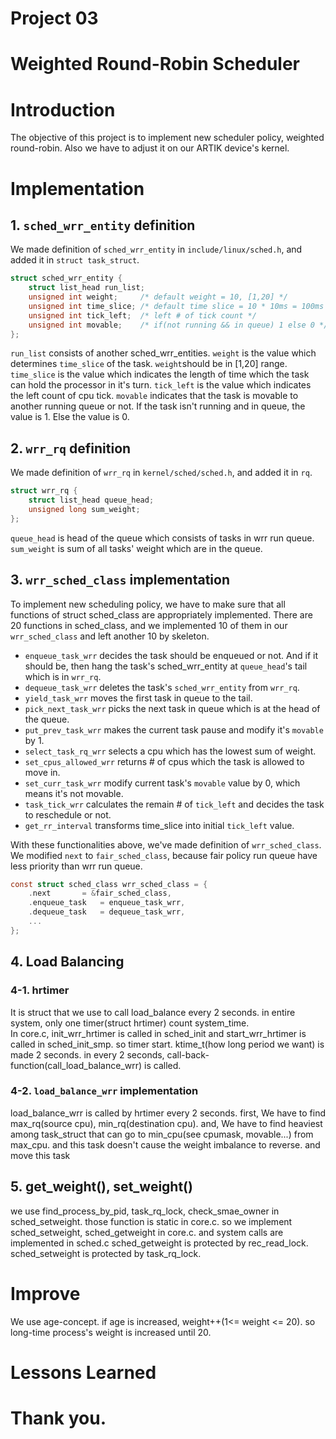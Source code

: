 # Project 03

# Weighted Round-Robin Scheduler

# Introduction
The objective of this project is to implement new scheduler policy, weighted round-robin. Also we have to adjust it on our ARTIK device's kernel.

# Implementation
## 1. `sched_wrr_entity` definition
We made definition of `sched_wrr_entity` in `include/linux/sched.h`, and added it in `struct task_struct`.

```c
struct sched_wrr_entity {
	struct list_head run_list;
	unsigned int weight; 	 /* default weight = 10, [1,20] */
	unsigned int time_slice; /* default time slice = 10 * 10ms = 100ms */
	unsigned int tick_left;  /* left # of tick count */
	unsigned int movable;	 /* if(not running && in queue) 1 else 0 */
};
```
`run_list` consists of another sched_wrr_entities.
`weight` is the value which determines `time_slice` of the task. `weight`should be in [1,20] range.
`time_slice` is the value which indicates the length of time which the task can hold the processor in it's turn.
`tick_left` is the value which indicates the left count of cpu tick.
`movable` indicates that the task is movable to another running queue or not. If the task isn't running and in queue, the value is 1. Else the value is 0.


## 2. `wrr_rq` definition
We made definition of `wrr_rq` in `kernel/sched/sched.h`, and added it in `rq`.

```c
struct wrr_rq {
	struct list_head queue_head;
	unsigned long sum_weight;
};
```
`queue_head` is head of the queue which consists of tasks in wrr run queue.
`sum_weight` is sum of all tasks' weight which are in the queue.

## 3. `wrr_sched_class` implementation
To implement new scheduling policy, we have to make sure that all functions of struct sched_class are appropriately implemented. There are 20 functions in sched_class, and we implemented 10 of them in our `wrr_sched_class` and left another 10 by skeleton.


* `enqueue_task_wrr` decides the task should be enqueued or not. And if it should be, then hang the task's sched_wrr_entity at `queue_head`'s tail which is in `wrr_rq`.
* `dequeue_task_wrr` deletes the task's `sched_wrr_entity` from `wrr_rq`.
* `yield_task_wrr` moves the first task in queue to the tail.
* `pick_next_task_wrr` picks the next task in queue which is at the head of the queue.
* `put_prev_task_wrr` makes the current task pause and modify it's `movable` by 1.
* `select_task_rq_wrr` selects a cpu which has the lowest sum of weight.
* `set_cpus_allowed_wrr` returns # of cpus which the task is allowed to move in.
* `set_curr_task_wrr` modify current task's `movable` value by 0, which means it's not movable.
* `task_tick_wrr` calculates the remain # of `tick_left` and decides the task to reschedule or not.
* `get_rr_interval` transforms time_slice into initial `tick_left` value.

With these functionalities above, we've made definition of `wrr_sched_class`. We modified `next` to `fair_sched_class`, because fair policy run queue have less priority than wrr run queue.

```c
const struct sched_class wrr_sched_class = {
	.next		= &fair_sched_class,
	.enqueue_task	= enqueue_task_wrr,
	.dequeue_task	= dequeue_task_wrr,
	...
};
```
## 4. Load Balancing
### 4-1. hrtimer
It is struct that we use to call load_balance every 2 seconds.
in entire system, only one timer(struct hrtimer) count system_time.  
In core.c, init_wrr_hrtimer is called in sched_init and start_wrr_hrtimer is called in sched_init_smp. so timer start. ktime_t(how long period we want) is made 2 seconds. in every 2 seconds, call-back-function(call_load_balance_wrr) is called. 
### 4-2. `load_balance_wrr` implementation
load_balance_wrr is called by hrtimer every 2 seconds.
first, We have to find max_rq(source cpu), min_rq(destination cpu).
and, We have to find heaviest among task_struct that can go to min_cpu(see cpumask, movable...) from max_cpu. and this task doesn't cause the weight imbalance to reverse.
and move this task

## 5. get_weight(), set_weight()
we use find_process_by_pid, task_rq_lock, check_smae_owner in sched_setweight. those function is static in core.c. so we implement sched_setweight, sched_getweight in core.c. and system calls are implemented in sched.c
sched_getweight is protected by rec_read_lock.
sched_setweight is protected by task_rq_lock.

# Improve
We use age-concept. if age is increased, weight++(1<= weight <= 20).
so long-time process's weight is increased until 20.

# Lessons Learned

# Thank you.

